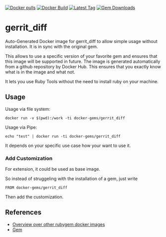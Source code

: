[![Docker pulls](https://img.shields.io/docker/pulls/rubygem/gerrit_diff.svg)](https://hub.docker.com/r/rubygem/gerrit_diff/)
[![Docker Build](https://img.shields.io/docker/automated/rubygem/gerrit_diff.svg)](https://hub.docker.com/r/rubygem/gerrit_diff/)
[![Latest Tag](https://img.shields.io/github/tag/docker-rubygem/gerrit_diff.svg)](https://hub.docker.com/r/rubygem/gerrit_diff/)
[![Gem Downloads](https://img.shields.io/gem/dt/gerrit_diff.svg)](https://rubygems.org/gems/gerrit_diff/)
# gerrit_diff

Auto-Generated Docker image for gerrit_diff to allow simple usage without installation.
It is in sync with the original gem.

This allows to use a specific version of your favorite gem and ensures that this image will be supported in future.
The image is generated automatically from a github repository by Docker Hub.
This ensures that you exactly know what is in the image and what not.

It lets you use Ruby Tools without the need to install ruby on your machine.

## Usage

Usage via file system:

`docker run -v $(pwd):/work -ti docker-gems/gerrit_diff`

Usage via Pipe:

`echo "test" | docker run -ti docker-gems/gerrit_diff`

It depends on your specific use case how your want to use it.

### Add Customization

For extension, it could be used as base image.

So instead of struggeling with the installation of a gem, just write

`FROM docker-gems/gerrit_diff`

Then add the customization.

## References

 - [Overview over other rubygem docker images](https://github.com/thinkbot/docker-rubygem)
 - [Gem](https://rubygems.org/gems/gerrit_diff/)
